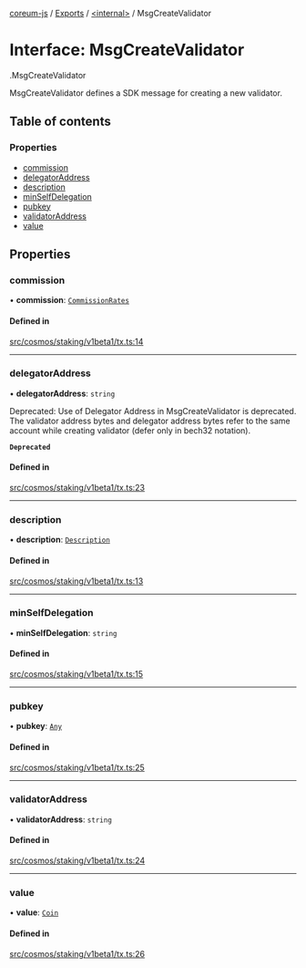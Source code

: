 [coreum-js](../README.md) / [Exports](../modules.md) / [<internal\>](../modules/internal_.md) / MsgCreateValidator

# Interface: MsgCreateValidator

[<internal>](../modules/internal_.md).MsgCreateValidator

MsgCreateValidator defines a SDK message for creating a new validator.

## Table of contents

### Properties

- [commission](internal_.MsgCreateValidator.md#commission)
- [delegatorAddress](internal_.MsgCreateValidator.md#delegatoraddress)
- [description](internal_.MsgCreateValidator.md#description)
- [minSelfDelegation](internal_.MsgCreateValidator.md#minselfdelegation)
- [pubkey](internal_.MsgCreateValidator.md#pubkey)
- [validatorAddress](internal_.MsgCreateValidator.md#validatoraddress)
- [value](internal_.MsgCreateValidator.md#value)

## Properties

### commission

• **commission**: [`CommissionRates`](../modules/internal_.md#commissionrates)

#### Defined in

[src/cosmos/staking/v1beta1/tx.ts:14](https://github.com/CooperFoundation/coreum-js/blob/1aa4fb5/src/cosmos/staking/v1beta1/tx.ts#L14)

___

### delegatorAddress

• **delegatorAddress**: `string`

Deprecated: Use of Delegator Address in MsgCreateValidator is deprecated.
The validator address bytes and delegator address bytes refer to the same account while creating validator (defer
only in bech32 notation).

**`Deprecated`**

#### Defined in

[src/cosmos/staking/v1beta1/tx.ts:23](https://github.com/CooperFoundation/coreum-js/blob/1aa4fb5/src/cosmos/staking/v1beta1/tx.ts#L23)

___

### description

• **description**: [`Description`](../modules/internal_.md#description)

#### Defined in

[src/cosmos/staking/v1beta1/tx.ts:13](https://github.com/CooperFoundation/coreum-js/blob/1aa4fb5/src/cosmos/staking/v1beta1/tx.ts#L13)

___

### minSelfDelegation

• **minSelfDelegation**: `string`

#### Defined in

[src/cosmos/staking/v1beta1/tx.ts:15](https://github.com/CooperFoundation/coreum-js/blob/1aa4fb5/src/cosmos/staking/v1beta1/tx.ts#L15)

___

### pubkey

• **pubkey**: [`Any`](../modules/internal_.md#any)

#### Defined in

[src/cosmos/staking/v1beta1/tx.ts:25](https://github.com/CooperFoundation/coreum-js/blob/1aa4fb5/src/cosmos/staking/v1beta1/tx.ts#L25)

___

### validatorAddress

• **validatorAddress**: `string`

#### Defined in

[src/cosmos/staking/v1beta1/tx.ts:24](https://github.com/CooperFoundation/coreum-js/blob/1aa4fb5/src/cosmos/staking/v1beta1/tx.ts#L24)

___

### value

• **value**: [`Coin`](../modules/internal_.md#coin)

#### Defined in

[src/cosmos/staking/v1beta1/tx.ts:26](https://github.com/CooperFoundation/coreum-js/blob/1aa4fb5/src/cosmos/staking/v1beta1/tx.ts#L26)
